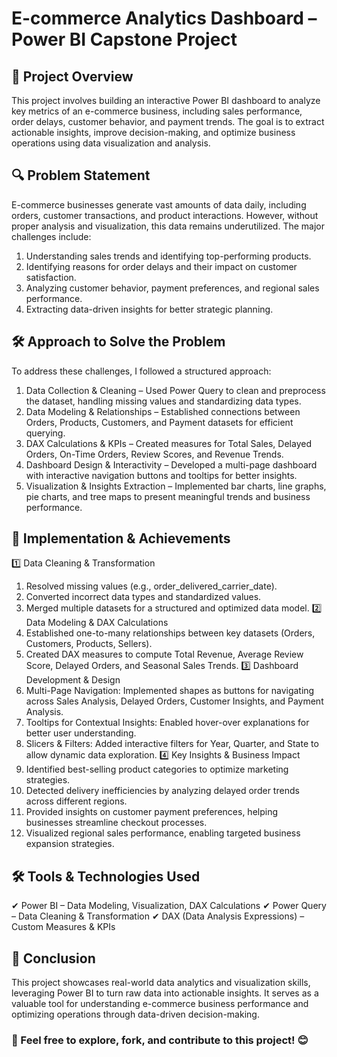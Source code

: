 # E-commerce Analytics Dashboard – Power BI Capstone Project
## 📌 Project Overview
This project involves building an interactive Power BI dashboard to analyze key metrics of an e-commerce business, including sales performance, order delays, customer behavior, and payment trends. The goal is to extract actionable insights, improve decision-making, and optimize business operations using data visualization and analysis.

## 🔍 Problem Statement
E-commerce businesses generate vast amounts of data daily, including orders, customer transactions, and product interactions. However, without proper analysis and visualization, this data remains underutilized. The major challenges include:

1. Understanding sales trends and identifying top-performing products.
2. Identifying reasons for order delays and their impact on customer satisfaction.
3. Analyzing customer behavior, payment preferences, and regional sales performance.
4. Extracting data-driven insights for better strategic planning.

## 🛠 Approach to Solve the Problem
To address these challenges, I followed a structured approach:

1. Data Collection & Cleaning – Used Power Query to clean and preprocess the dataset, handling missing values and standardizing data types.
2. Data Modeling & Relationships – Established connections between Orders, Products, Customers, and Payment datasets for efficient querying.
3. DAX Calculations & KPIs – Created measures for Total Sales, Delayed Orders, On-Time Orders, Review Scores, and Revenue Trends.
4. Dashboard Design & Interactivity – Developed a multi-page dashboard with interactive navigation buttons and tooltips for better insights.
5. Visualization & Insights Extraction – Implemented bar charts, line graphs, pie charts, and tree maps to present meaningful trends and business performance.

## 🚀 Implementation & Achievements
1️⃣ Data Cleaning & Transformation
1. Resolved missing values (e.g., order_delivered_carrier_date).
2. Converted incorrect data types and standardized values.
3. Merged multiple datasets for a structured and optimized data model.
2️⃣ Data Modeling & DAX Calculations
1. Established one-to-many relationships between key datasets (Orders, Customers, Products, Sellers).
2. Created DAX measures to compute Total Revenue, Average Review Score, Delayed Orders, and Seasonal Sales Trends.
3️⃣ Dashboard Development & Design
1. Multi-Page Navigation: Implemented shapes as buttons for navigating across Sales Analysis, Delayed Orders, Customer Insights, and Payment Analysis.
2. Tooltips for Contextual Insights: Enabled hover-over explanations for better user understanding.
3. Slicers & Filters: Added interactive filters for Year, Quarter, and State to allow dynamic data exploration.
4️⃣ Key Insights & Business Impact
1. Identified best-selling product categories to optimize marketing strategies.
2. Detected delivery inefficiencies by analyzing delayed order trends across different regions.
3. Provided insights on customer payment preferences, helping businesses streamline checkout processes.
4. Visualized regional sales performance, enabling targeted business expansion strategies.

## 🛠 Tools & Technologies Used
✔ Power BI – Data Modeling, Visualization, DAX Calculations
✔ Power Query – Data Cleaning & Transformation
✔ DAX (Data Analysis Expressions) – Custom Measures & KPIs

## 📢 Conclusion
This project showcases real-world data analytics and visualization skills, leveraging Power BI to turn raw data into actionable insights. It serves as a valuable tool for understanding e-commerce business performance and optimizing operations through data-driven decision-making.

### 📌 Feel free to explore, fork, and contribute to this project! 😊
